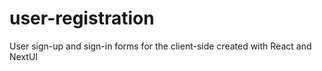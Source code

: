 # user-registration
User sign-up and sign-in forms for the client-side created with React and NextUI
